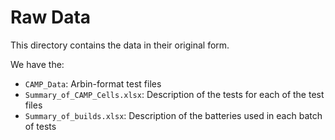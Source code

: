 # Raw Data

This directory contains the data in their original form.

We have the:

- `CAMP_Data`: Arbin-format test files
- `Summary_of_CAMP_Cells.xlsx`: Description of the tests for each of the test files
- `Summary_of_builds.xlsx`: Description of the batteries used in each batch of tests
